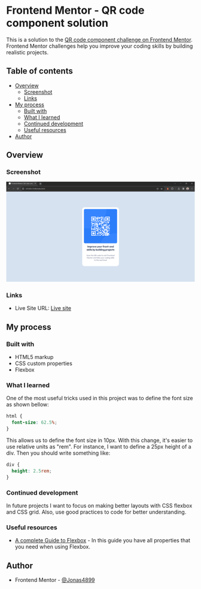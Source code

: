# Frontend Mentor - QR code component solution

This is a solution to the [QR code component challenge on Frontend Mentor](https://www.frontendmentor.io/challenges/qr-code-component-iux_sIO_H). Frontend Mentor challenges help you improve your coding skills by building realistic projects. 

## Table of contents

- [Overview](#overview)
  - [Screenshot](#screenshot)
  - [Links](#links)
- [My process](#my-process)
  - [Built with](#built-with)
  - [What I learned](#what-i-learned)
  - [Continued development](#continued-development)
  - [Useful resources](#useful-resources)
- [Author](#author)

## Overview

### Screenshot

![](./images/project-screenshot.png)

### Links

- Live Site URL: [Live site](https://jonas4899.github.io/QR_code_component/)

## My process

### Built with

- HTML5 markup
- CSS custom properties
- Flexbox

### What I learned

One of the most useful tricks used in this project was to define the font size as shown bellow: 

```css
html {
  font-size: 62.5%;
}
```

This allows us to define the font size in 10px. With this change, it's easier to use relative units as "rem". For instance, I want to define a 25px height of a div. Then you should write something like:

```css
div {
  height: 2.5rem;
}
```

### Continued development

In future projects I want to focus on making better layouts with CSS flexbox and CSS grid. Also, use good practices to code for better understanding.

### Useful resources

- [A complete Guide to Flexbox](https://css-tricks.com/snippets/css/a-guide-to-flexbox/) - In this guide you have all properties that you need when using Flexbox.

## Author

- Frontend Mentor - [@Jonas4899](https://www.frontendmentor.io/profile/Jonas4899)
